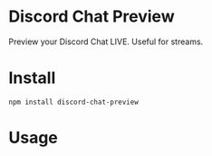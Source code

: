 # Discord Chat Preview

Preview your Discord Chat LIVE. Useful for streams.

# Install
`npm install discord-chat-preview`

# Usage
